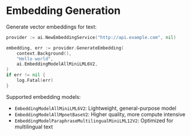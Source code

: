 # Embedding Generation

Generate vector embeddings for text:

```go
provider := ai.NewEmbeddingService("http://api.example.com", nil)

embedding, err := provider.GenerateEmbedding(
    context.Background(),
    "Hello world",
    ai.EmbeddingModelAllMiniLML6V2,
)
if err != nil {
    log.Fatal(err)
}
```

Supported embedding models:
- `EmbeddingModelAllMiniLML6V2`: Lightweight, general-purpose model
- `EmbeddingModelAllMpnetBaseV2`: Higher quality, more compute intensive
- `EmbeddingModelParaphraseMultilingualMiniLML12V2`: Optimized for multilingual text